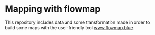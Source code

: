 # Mapping with flowmap
This repository includes data and some transformation made in order to build some maps with the user-friendly tool www.flowmap.blue.
